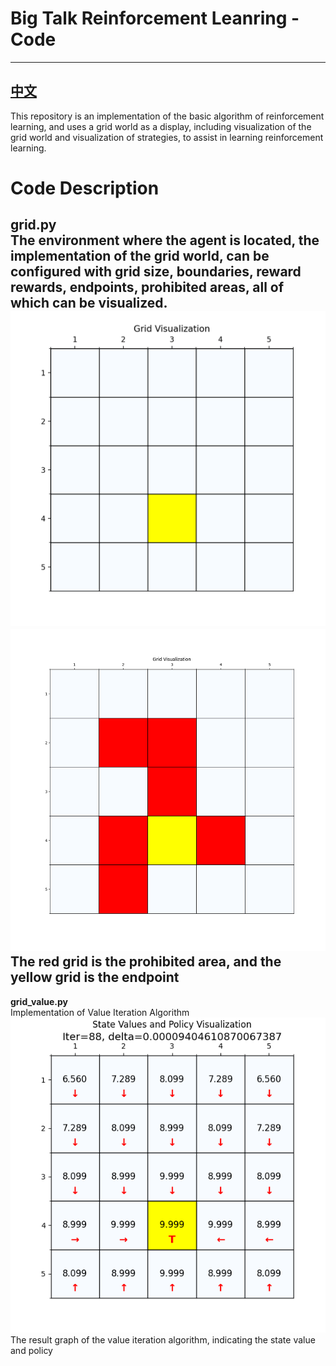 # Big Talk Reinforcement Leanring - Code
---------------------------------------------------------------------
[中文](https://github.com/delltower/big_talk_reinforcement_learning_code/blob/main/README-zh.md)  
---------------------------------------------------------------------
This repository is an implementation of the basic algorithm of reinforcement learning, and uses a grid world as a display, including visualization of the grid world and visualization of strategies, to assist in learning reinforcement learning.
# Code Description
**grid.py** <br>
The environment where the agent is located, the implementation of the grid world, can be configured with grid size, boundaries, reward rewards, endpoints, prohibited areas, all of which can be visualized.
![grid_world-1](example/grid_1.png)
![grid_world-2](example/grid_2.png)
The red grid is the prohibited area, and the yellow grid is the endpoint <br>
---------------------------------------------------------------------
**grid_value.py** <br>
Implementation of Value Iteration Algorithm <br>
![State value visualization](example/grid_value.png) <br>
The result graph of the value iteration algorithm, indicating the state value and policy

